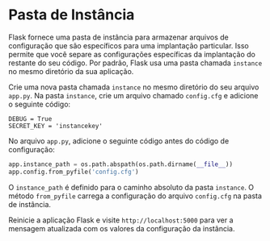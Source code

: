 # Pasta de Instância

Flask fornece uma pasta de instância para armazenar arquivos de configuração que são específicos para uma implantação particular. Isso permite que você separe as configurações específicas da implantação do restante do seu código. Por padrão, Flask usa uma pasta chamada `instance` no mesmo diretório da sua aplicação.

Crie uma nova pasta chamada `instance` no mesmo diretório do seu arquivo `app.py`. Na pasta `instance`, crie um arquivo chamado `config.cfg` e adicione o seguinte código:

```
DEBUG = True
SECRET_KEY = 'instancekey'
```

No arquivo `app.py`, adicione o seguinte código antes do código de configuração:

```python
app.instance_path = os.path.abspath(os.path.dirname(__file__))
app.config.from_pyfile('config.cfg')
```

O `instance_path` é definido para o caminho absoluto da pasta `instance`. O método `from_pyfile` carrega a configuração do arquivo `config.cfg` na pasta de instância.

Reinicie a aplicação Flask e visite `http://localhost:5000` para ver a mensagem atualizada com os valores da configuração da instância.
